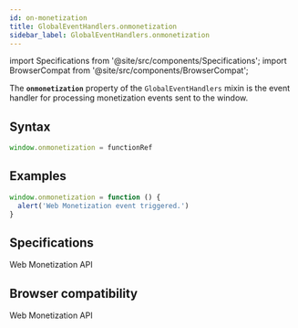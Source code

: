 ```yaml
---
id: on-monetization
title: GlobalEventHandlers.onmonetization
sidebar_label: GlobalEventHandlers.onmonetization
---
```


import Specifications from '@site/src/components/Specifications';
import BrowserCompat from '@site/src/components/BrowserCompat';

The **`onmonetization`** property of the
`GlobalEventHandlers` mixin is the event handler for
processing monetization events sent to the window.

## Syntax

```javascript
window.onmonetization = functionRef
```

## Examples

```javascript
window.onmonetization = function () {
  alert('Web Monetization event triggered.')
}
```

## Specifications

<Specifications link="onmonetization-event-handler">Web Monetization API</Specifications>

## Browser compatibility

<BrowserCompat dataFileName="onmonetization">Web Monetization API</BrowserCompat>
